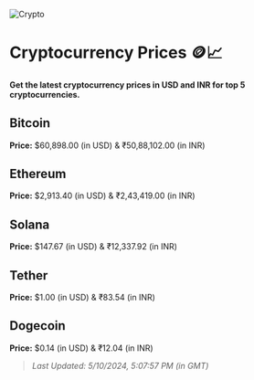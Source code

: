 
![Crypto](https://www.techguide.com.au/wp-content/uploads/2020/11/crypto3.jpeg)

# Cryptocurrency Prices 🪙📈

#### Get the latest cryptocurrency prices in USD and INR for top 5 cryptocurrencies.

## Bitcoin

**Price:** $60,898.00 (in USD) & ₹50,88,102.00 (in INR)

## Ethereum

**Price:** $2,913.40 (in USD) & ₹2,43,419.00 (in INR)

## Solana

**Price:** $147.67 (in USD) & ₹12,337.92 (in INR)

## Tether

**Price:** $1.00 (in USD) & ₹83.54 (in INR)

## Dogecoin

**Price:** $0.14 (in USD) & ₹12.04 (in INR)

> _Last Updated: 5/10/2024, 5:07:57 PM (in GMT)_

